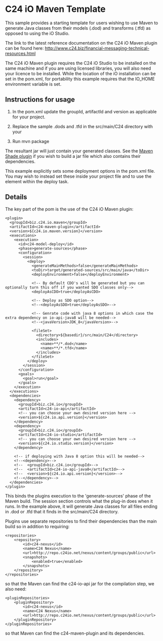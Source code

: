 C24 iO Maven Template
=====================

This sample provides a starting template for users wishing to use Maven to generate
Java classes from their models (.dod) and transforms (.tfd) as opposed to using the
iO Studio.

The link to the latest reference documentation on the C24 iO Maven plugin can be found 
here: http://www.c24.biz/financial-messaging-technical-resources.html

The C24 iO Maven plugin requires the C24 iO Studio to be installed on the same machine and
if you are using licensed libraries, you will also need your licence to be installed. While
the location of the iO installation can be set in the pom.xml, for portability this example
requires that the IO_HOME environment variable is set.

Instructions for usage
----------------------

1. In the pom.xml update the groupId, artifactId and version as applicable for your project.

2. Replace the sample .dods and .tfd in the src/main/C24 directory with your 

3. Run mvn package

The resultant jar will just contain your generated classes. See the [Maven Shade plugin](http://maven.apache.org/plugins/maven-shade-plugin/) 
if you wish to build a jar file which also contains their dependencies.

This example explicitly sets some deployment options in the pom.xml file. You may wish
to instead set these inside your project file and to use the <projectFile> element within
the deploy task.

Details
-------

The key part of the pom is the use of the C24 iO Maven plugin:

    <plugin>
      <groupId>biz.c24.io.maven</groupId>
      <artifactId>c24-maven-plugin</artifactId>
      <version>${c24.io.maven.version}</version>
      <executions>
        <execution>
          <id>c24-model-deploy</id>
          <phase>generate-sources</phase>
          <configuration>
            <session>
              <deploy>
                <generateMainMethods>false</generateMainMethods>
                <toDir>target/generated-sources/src/main/java</toDir>
                <deployEnvironment>false</deployEnvironment>

                <!-- By default CDO's will be generated but you can optionally turn this off if you wanted SDO classes only-->
                <deployAsCDO>true</deployAsCDO>

                <!-- Deploy as SDO option-->
                <!--<deployAsSDO>true</deployAsSDO>-->

                <!-- Genrate code with java 8 options in which case the extra dependency on io-api-java8 will be needed-->
                <!--<javaVersion>JDK_8</javaVersion>-->
                
                <fileSet>
                  <directory>${basedir}/src/main/C24</directory>
                  <includes>
                    <name>**/*.dod</name>
                    <name>**/*.tfd</name>
                  </includes>
                </fileSet>
              </deploy>
            </session>
          </configuration>
          <goals>
            <goal>run</goal>
          </goals>
        </execution>
      </executions>
      <dependencies>
        <dependency>
          <groupId>biz.c24.io</groupId>
          <artifactId>c24-io-api</artifactId>
          <!-- you can choose your own desired version here -->
          <version>${c24.io.api.version}</version>
        </dependency>
        <dependency>
          <groupId>biz.c24.io</groupId>
          <artifactId>c24-io-studio</artifactId>
          <!-- you can choose your own desired version here -->
          <version>${c24.io.studio.version}</version>
        </dependency>

        <!-- if deploying with Java 8 option this will be needed-->
        <!--<dependency>-->
        <!--  <groupId>biz.c24.io</groupId>-->
        <!--  <artifactId>c24-io-api-java8</artifactId>-->
        <!--  <version>${c24.io.api.version}</version>-->
        <!--</dependency>-->
      </dependencies>
    </plugin>


This binds the plugins execution to the 'generate-sources' phase of the Maven build.
The session section controls what the plug-in does when it runs. In the example above, 
it will generate Java classes for all files ending in .dod or .tfd that it finds in the 
src/main/C24 directory. 

Plugins use separate repositories to find their dependencies than the main build so in
addition to requiring:

    <repositories>
        <repository>
            <id>c24-nexus</id>
            <name>C24 Nexus</name>
            <url>http://repo.c24io.net/nexus/content/groups/public</url>
            <snapshots>
                <enabled>true</enabled>
            </snapshots>
        </repository>
    </repositories>
    
so that the Maven can find the c24-io-api jar for the compilation step, we also need:

    <pluginRepositories>
        <pluginRepository>
            <id>c24-nexus</id>
            <name>C24 Nexus</name>
            <url>http://repo.c24io.net/nexus/content/groups/public</url>
        </pluginRepository>
    </pluginRepositories>
    
so that Maven can find the c24-maven-plugin and its dependencies.

